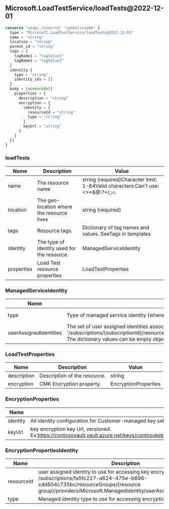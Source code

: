 ## Microsoft.LoadTestService/loadTests@2022-12-01

```terraform
resource "azapi_resource" "symbolicname" {
  type = "Microsoft.LoadTestService/loadTests@2022-12-01"
  name = "string"
  location = "string"
  parent_id = "string"
  tags = {
    tagName1 = "tagValue1"
    tagName2 = "tagValue2"
  }
  identity {
    type = "string"
    identity_ids = []
  }
  body = jsonencode({
    properties = {
      description = "string"
      encryption = {
        identity = {
          resourceId = "string"
          type = "string"
        }
        keyUrl = "string"
      }
    }
  })
}

```

### loadTests

| Name | Description | Value |
|-|-|-|
| name | The resource name | string (required)Character limit: 1-64Valid characters:Can't use:<>*&@:?+/\,;=.| []"or space.Can't start with underscore, hyphen, or number. Can't end with underscore or hyphen.Resource name must be unique across Azure. |
| location | The geo-location where the resource lives | string (required) |
| tags | Resource tags. | Dictionary of tag names and values. SeeTags in templates |
| identity | The type of identity used for the resource. | ManagedServiceIdentity |
| properties | Load Test resource properties | LoadTestProperties |


### ManagedServiceIdentity

| Name | Description | Value |
|-|-|-|
| type | Type of managed service identity (where both SystemAssigned and UserAssigned types are allowed). | 'None''SystemAssigned''SystemAssigned,UserAssigned''UserAssigned' (required) |
| userAssignedIdentities | The set of user assigned identities associated with the resource. The userAssignedIdentities dictionary keys will be ARM resource ids in the form: '/subscriptions/{subscriptionId}/resourceGroups/{resourceGroupName}/providers/Microsoft.ManagedIdentity/userAssignedIdentities/{identityName}. The dictionary values can be empty objects ({}) in requests. | object |


### LoadTestProperties

| Name | Description | Value |
|-|-|-|
| description | Description of the resource. | string |
| encryption | CMK Encryption property. | EncryptionProperties |


### EncryptionProperties

| Name | Description | Value |
|-|-|-|
| identity | All identity configuration for Customer-managed key settings defining which identity should be used to auth to Key Vault. | EncryptionPropertiesIdentity |
| keyUrl | key encryption key Url, versioned. Ex:https://contosovault.vault.azure.net/keys/contosokek/562a4bb76b524a1493a6afe8e536ee78orhttps://contosovault.vault.azure.net/keys/contosokek. | string |


### EncryptionPropertiesIdentity

| Name | Description | Value |
|-|-|-|
| resourceId | user assigned identity to use for accessing key encryption key Url. Ex: /subscriptions/fa5fc227-a624-475e-b696-cdd604c735bc/resourceGroups/{resource group}/providers/Microsoft.ManagedIdentity/userAssignedIdentities/myId | string |
| type | Managed identity type to use for accessing encryption key Url | 'SystemAssigned''UserAssigned' |
